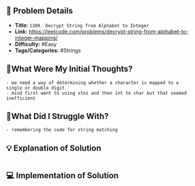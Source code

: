 ## 📝 Problem Details

- **Title:** `1309. Decrypt String from Alphabet to Integer`
- **Link:** https://leetcode.com/problems/decrypt-string-from-alphabet-to-integer-mapping/
- **Difficulty:** #Easy 
- **Tags/Categories:** #Strings 

## 💭What Were My Initial Thoughts?

```
- we need a way of determining whether a character is mapped to a single or double digit
- mind first went to using stoi and then int to char but that seemed inefficient
```

## 🤔What Did I Struggle With?

```
- remembering the code for string matching 
```

## 💡 Explanation of Solution

```

```
## 💻 Implementation of Solution

```cpp

```